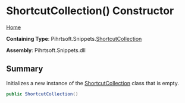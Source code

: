 # ShortcutCollection\(\) Constructor

[Home](../../../../README.md#_top)

**Containing Type**: Pihrtsoft\.Snippets\.[ShortcutCollection](../README.md#_top)

**Assembly**: Pihrtsoft\.Snippets\.dll

## Summary

Initializes a new instance of the [ShortcutCollection](../README.md#_top) class that is empty\.

```csharp
public ShortcutCollection()
```

